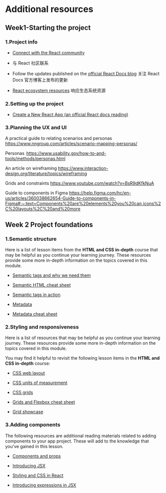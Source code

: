 # Additional resources

## Week1-Starting the project

### 1.Project info

- [Connect with the React community](https://github.com/enaqx/awesome-react#react-community)
- 与 React 社区联系

- Follow the updates published on the [official React Docs blog](https://react.dev/blog)
关注 React Docs 官方博客上发布的更新

- [React ecosystem resources](https://github.com/enaqx/awesome-react)
响应生态系统资源

### 2.Setting up the project

- [Create a New React App (an official React docs reading)](https://react.dev/learn/start-a-new-react-project)


### 3.Planning the UX and UI

A practical guide to relating scenarios and personas 
https://www.nngroup.com/articles/scenario-mapping-personas/

Personas 
https://www.usability.gov/how-to-and-tools/methods/personas.html

An article on wireframing
https://www.interaction-design.org/literature/topics/wireframing

Grids and constraints
https://www.youtube.com/watch?v=BsR9dKfkNuA

Guide to components in Figma
https://help.figma.com/hc/en-us/articles/360038662654-Guide-to-components-in-Figma#:~:text=Components%20are%20elements%20you%20can,icons%2C%20layouts%2C%20and%20more


## Week 2 Project foundations

### 1.Semantic structure
Here is a list of lesson items from the **HTML and CSS in-depth** course that may be helpful as you continue your learning journey. These resources provide some more in-depth information on the topics covered in this module.

*   [Semantic tags and why we need them](https://www.coursera.org/learn/html-and-css-in-depth/item/M4OoX)
    
*   [Semantic HTML cheat sheet](https://www.coursera.org/learn/html-and-css-in-depth/supplement/ZIzeF/semantic-html-cheat-sheet)
    
*   [Semantic tags in action](https://www.coursera.org/learn/html-and-css-in-depth/lecture/AoFb0/semantic-tags-in-action)
    
*   [Metadata](https://www.coursera.org/learn/html-and-css-in-depth/lecture/EeFw9/metadata)
    
*   [Metadata cheat sheet](https://www.coursera.org/learn/html-and-css-in-depth/supplement/8QDS1/metadata-cheat-sheet)


### 2.Styling and responsiveness

Here is a list of resources that may be helpful as you continue your learning journey. These resources provide some more in-depth information on the topics covered in this module.

You may find it helpful to revisit the following lesson items in the **HTML and CSS in-depth** course:

*   [CSS web layout](https://www.coursera.org/learn/html-and-css-in-depth/lecture/qsWww/css-web-layout)
    
*   [CSS units of measurement](https://www.coursera.org/learn/html-and-css-in-depth/supplement/sBxty/css-units-of-measurement)
    
*   [CSS grids](https://www.coursera.org/learn/html-and-css-in-depth/lecture/VQIRo/css-grids)
    
*   [Grids and Flexbox cheat sheet](https://www.coursera.org/learn/html-and-css-in-depth/supplement/A76Uo/grids-and-flexbox-cheat-sheet)
    
*   [Grid showcase](https://www.coursera.org/teach/html-and-css-in-depth/KYd9Lr9AEeyUxgoSRgtsGw/content/item/lecture/b91pE/video-subtitles)


### 3.Adding components

The following resources are additional reading materials related to adding components to your app project. These will add to the knowledge that you’ve gained in this lesson.

*   [Components and props](https://reactjs.org/docs/components-and-props.html)
    
*   [Introducing JSX](https://reactjs.org/docs/introducing-jsx.html)
    
*   [Styling and CSS in React](https://reactjs.org/docs/faq-styling.html)
    
*   [Introducing expressions in JSX](https://reactjs.org/docs/introducing-jsx.html#embedding-expressions-in-jsx)